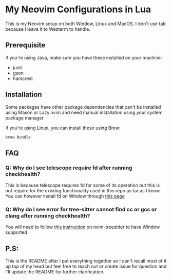 # My Neovim Configurations in Lua

This is my Neovim setup on both Window, Linux and MacOS.
I don't use tab because I leave it to Wezterm to handle.

## Prerequisite

If you're using Java, make sure you have these installed on your machine:

- junit
- gson
- hamcrest

## Installation

Some packages have other package dependencies that can't be installed using Mason or Lazy.nvim and need manual installation using your system package manager

If you're using Linux, you can install these using Brew:

```bash
brew bundle
```

## FAQ

### Q: Why do I see telescope require fd after running checkhealth?

This is because telescope requires fd for some of its operation but this is not require for the existing functionality used in this repo as far as I know. You can however install fd on Window through [this page](https://github.com/sharkdp/fd#installation)

### Q: Why do I see error for tree-sitter cannot find cc or gcc or clang after running checkhealth?

You will need to follow [this instruction](https://github.com/nvim-treesitter/nvim-treesitter/wiki/Windows-support) on nvim-treesitter to have Window supported

## P.S:

This is the README after I put everything together so I can't recall most of it up top of my head but feel free to reach out or create issue for question and I'll update the README for further clarification.
